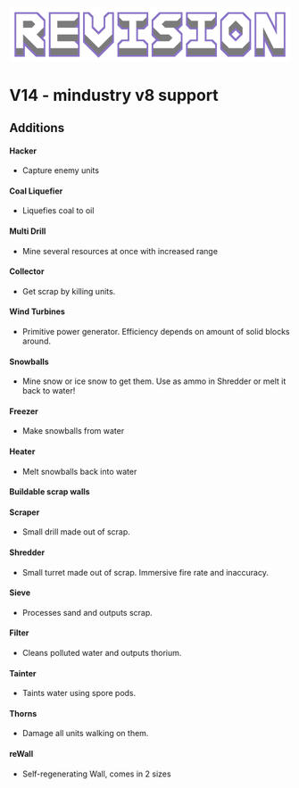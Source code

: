 ![logo](assets/preview.png)

# V14 - mindustry v8 support
## Additions
#### Hacker
* Capture enemy units
#### Coal Liquefier
* Liquefies coal to oil
#### Multi Drill
* Mine several resources at once with increased range
#### Collector
* Get scrap by killing units.
#### Wind Turbines
* Primitive power generator. Efficiency depends on amount of solid blocks around.
#### Snowballs
* Mine snow or ice snow to get them. Use as ammo in Shredder or melt it back to water!
#### Freezer
* Make snowballs from water
#### Heater
* Melt snowballs back into water
#### Buildable scrap walls
#### Scraper
* Small drill made out of scrap.
#### Shredder
* Small turret made out of scrap. Immersive fire rate and inaccuracy.
#### Sieve
* Processes sand and outputs scrap.
#### Filter
* Cleans polluted water and outputs thorium.
#### Tainter
* Taints water using spore pods.
#### Thorns
* Damage all units walking on them.
#### reWall
* Self-regenerating Wall, comes in 2 sizes
